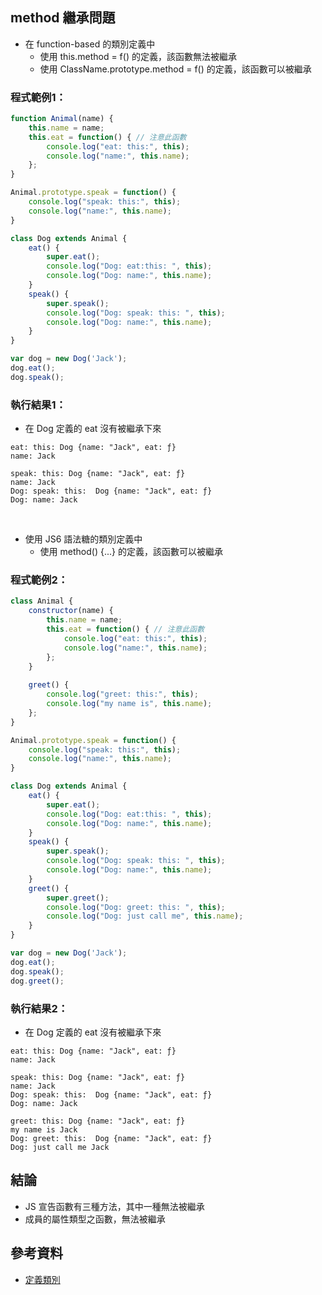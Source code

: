 ## method 繼承問題
- 在 function-based 的類別定義中
  - 使用 this.method = f() 的定義，該函數無法被繼承
  - 使用 ClassName.prototype.method = f() 的定義，該函數可以被繼承

### 程式範例1：
```javascript
function Animal(name) {
    this.name = name;
    this.eat = function() { // 注意此函數
        console.log("eat: this:", this);
        console.log("name:", this.name);
    };
}

Animal.prototype.speak = function() {
    console.log("speak: this:", this);
    console.log("name:", this.name);
}

class Dog extends Animal {
    eat() {
        super.eat();
        console.log("Dog: eat:this: ", this);
        console.log("Dog: name:", this.name);
    }
    speak() {
        super.speak();
        console.log("Dog: speak: this: ", this);
        console.log("Dog: name:", this.name);
    }
}

var dog = new Dog('Jack');
dog.eat();
dog.speak();
```

### 執行結果1：
- 在 Dog 定義的 eat 沒有被繼承下來
```
eat: this: Dog {name: "Jack", eat: ƒ}
name: Jack

speak: this: Dog {name: "Jack", eat: ƒ}
name: Jack
Dog: speak: this:  Dog {name: "Jack", eat: ƒ}
Dog: name: Jack
```

<br>

- 使用 JS6 語法糖的類別定義中
  - 使用 method() {...} 的定義，該函數可以被繼承

### 程式範例2：
```javascript
class Animal {
    constructor(name) {
        this.name = name;
        this.eat = function() { // 注意此函數
            console.log("eat: this:", this);
            console.log("name:", this.name);
        };
    }
    
    greet() {
        console.log("greet: this:", this);
        console.log("my name is", this.name);
    };
}

Animal.prototype.speak = function() {
    console.log("speak: this:", this);
    console.log("name:", this.name);
}

class Dog extends Animal {
    eat() {
        super.eat();
        console.log("Dog: eat:this: ", this);
        console.log("Dog: name:", this.name);
    }
    speak() {
        super.speak();
        console.log("Dog: speak: this: ", this);
        console.log("Dog: name:", this.name);
    }
    greet() {
        super.greet();
        console.log("Dog: greet: this: ", this);
        console.log("Dog: just call me", this.name);
    }
}

var dog = new Dog('Jack');
dog.eat();
dog.speak();
dog.greet();
```

### 執行結果2：
- 在 Dog 定義的 eat 沒有被繼承下來
```
eat: this: Dog {name: "Jack", eat: ƒ}
name: Jack

speak: this: Dog {name: "Jack", eat: ƒ}
name: Jack
Dog: speak: this:  Dog {name: "Jack", eat: ƒ}
Dog: name: Jack

greet: this: Dog {name: "Jack", eat: ƒ}
my name is Jack
Dog: greet: this:  Dog {name: "Jack", eat: ƒ}
Dog: just call me Jack
```

## 結論
- JS 宣告函數有三種方法，其中一種無法被繼承
- 成員的屬性類型之函數，無法被繼承


## 參考資料
 - [定義類別](https://developer.mozilla.org/zh-TW/docs/Web/JavaScript/Reference/Classes)
